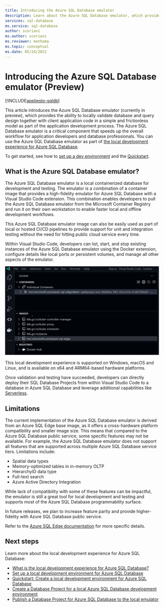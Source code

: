 ```yaml
---
title: Introducing the Azure SQL Database emulator
description: Learn about the Azure SQL Database emulator, which provides a local containerized database for development and testing.
services: sql-database
ms.service: sql-database
author: scoriani
ms.author: scoriani
ms.reviewer: mathoma
ms.topic: conceptual 
ms.date: 05/24/2022
---
```


# Introducing the Azure SQL Database emulator (Preview)
[!INCLUDE[appliesto-sqldb](../includes/appliesto-sqldb.md)]

This article introduces the Azure SQL Database emulator (currently in preview), which provides the ability to locally validate database and query design together with client application code in a simple and frictionless model as part of the application development process. The Azure SQL Database emulator is a critical component that speeds up the overall workflow for application developers and database professionals. You can use the Azure SQL Database emulator as part of [the local development experience for Azure SQL Database](local-dev-experience-overview.md).

To get started, see how to [set up a dev environment](local-dev-experience-set-up-dev-environment.md) and the [Quickstart](local-dev-experience-quickstart.md). 

## What is the Azure SQL Database emulator?

The Azure SQL Database emulator is a local containerized database for development and testing. The emulator is a combination of a container image that provides a high-fidelity emulator for Azure SQL Database with a Visual Studio Code extension. This combination enables  developers to pull the Azure SQL Database emulator from the Microsoft Container Registry and run it on their own workstation to enable faster local and offline development workflows.

This Azure SQL Database emulator image can also be easily used as part of local or hosted CI/CD pipelines to provide support for unit and integration testing without the need for hitting public cloud service every time.

Within Visual Studio Code, developers can list, start, and stop existing instances of the Azure SQL Database emulator using the Docker extension, configure details like local ports or persistent volumes, and manage all other aspects of the emulator.

![Screenshot of using the Docker extension to explore the Azure SQL Database emulator.](./media/local-dev-experience-azure-sql-database-emulator/dockerexplorer.jpg)

This local development experience is supported on Windows, macOS and Linux, and is available on x64 and ARM64-based hardware platforms.

Once validation and testing have succeeded, developers can directly deploy their SQL Database Projects from within Visual Studio Code to a database in Azure SQL Database and leverage additional capabilities like [Serverless](serverless-tier-overview.md).

## Limitations

The current implementation of the Azure SQL Database emulator is derived from an Azure SQL Edge base image, as it offers a cross-hardware platform compatibility and smaller image size. This means that compared to the Azure SQL Database public service, some specific features may not be available. For example, the Azure SQL Database emulator does not support all features that are supported across multiple Azure SQL Database service tiers. Limitations include:

* Spatial data types
* Memory-optimized tables in in-memory OLTP
* HierarchyID data type
* Full-text search
* Azure Active Directory Integration

While lack of compatibility with some of these features can be impactful, the emulator is still a great tool for local development and testing and supports most of the Azure SQL Database programmability surface.

In future releases, we plan to increase feature parity and provide higher-fidelity with Azure SQL Database public service.

Refer to the [Azure SQL Edge documentation](/azure/azure-sql-edge/features) for more specific details.

## Next steps

Learn more about the local development experience for Azure SQL Database:

- [What is the local development experience for Azure SQL Database?](local-dev-experience-overview.md)
- [Set up a local development environment for Azure SQL Database](local-dev-experience-set-up-dev-environment.md)
- [Quickstart: Create a local development environment for Azure SQL Database](local-dev-experience-quickstart.md)
- [Create a Database Project for a local Azure SQL Database development environment](local-dev-experience-create-database-project.md)
- [Publish a Database Project for Azure SQL Database to the local emulator](local-dev-experience-publish-emulator.md)
